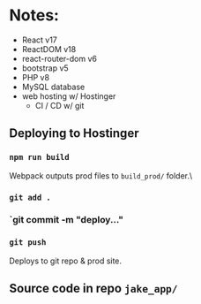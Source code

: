 # Notes:
- React v17
- ReactDOM v18
- react-router-dom v6
- bootstrap v5
- PHP v8
- MySQL database
- web hosting w/ Hostinger 
    - CI / CD w/ git

## Deploying to Hostinger
### `npm run build`

Webpack outputs prod files to `build_prod/` folder.\

### `git add .`
### `git commit -m "deploy..."
### `git push`

Deploys to git repo & prod site.

## Source code in repo `jake_app/`